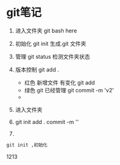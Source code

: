 # git笔记

1. 进入文件夹 git bash here

2. 初始化 git init 生成.git 文件夹

3. 管理 git status 检测文件夹状态

4. 版本控制 git add .

   - 红色 新增文件 有变化  git add 
   - 绿色 git 已经管理  git commit -m 'v2'
   - 

5. 进入文件夹

6. git init  add .  commit -m ''

7. 

   ```python
   git init ,初始化
   
   ```

   1213

   

   ```
   
   ```

   